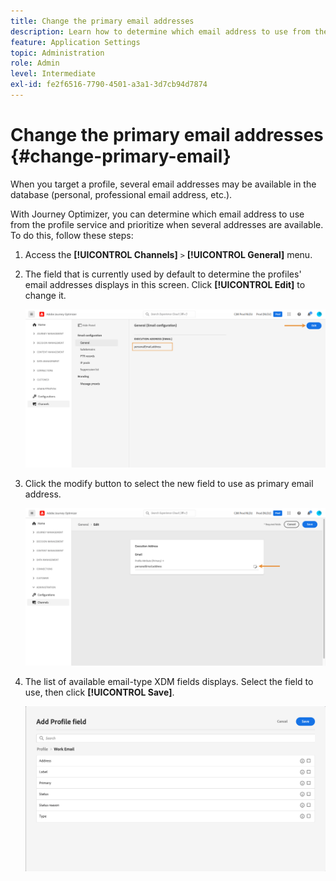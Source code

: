 ```yaml
---
title: Change the primary email addresses 
description: Learn how to determine which email address to use from the profile service.
feature: Application Settings
topic: Administration
role: Admin
level: Intermediate
exl-id: fe2f6516-7790-4501-a3a1-3d7cb94d7874
---
```

# Change the primary email addresses {#change-primary-email}

When you target a profile, several email addresses may be available in the database (personal, professional email address, etc.).

With Journey Optimizer, you can determine which email address to use from the profile service and prioritize when several addresses are available. To do this, follow these steps:

1. Access the  **[!UICONTROL Channels]** `>` **[!UICONTROL General]** menu.
1. The field that is currently used by default to determine the profiles' email addresses displays in this screen. Click **[!UICONTROL Edit]** to change it.

    ![](assets/primary-address.png)

1. Click the modify button to select the new field to use as primary email address.

    ![](assets/primary-address-edit.png)

1. The list of available email-type XDM fields displays. Select the field to use, then click **[!UICONTROL Save]**.

    ![](assets/primary-address-field.png)
    
<!--1. You can also select an additional field to use as secondary email address. This allows you to determine which field to use if the primary field is empty for a profile. >> will be done later on-->

